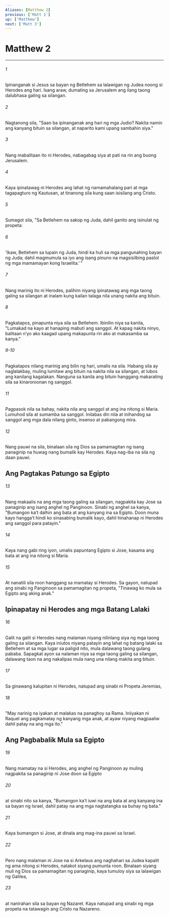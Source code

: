 ```yaml
---
Aliases: [Matthew 2]
previous: ['Matt 1']
up: ['Matthew']
next: ['Matt 3']
---
```

# Matthew 2

***


###### 1 


Ipinanganak si Jesus sa bayan ng Betlehem sa lalawigan ng Judea noong si Herodes ang hari. Isang araw, dumating sa Jerusalem ang ilang taong dalubhasa galing sa silangan. 


###### 2 


Nagtanong sila, "Saan ba ipinanganak ang hari ng mga Judio? Nakita namin ang kanyang bituin sa silangan, at naparito kami upang sambahin siya." 


###### 3 


Nang mabalitaan ito ni Herodes, nabagabag siya at pati na rin ang buong Jerusalem. 


###### 4 


Kaya ipinatawag ni Herodes ang lahat ng namamahalang pari at mga tagapagturo ng Kautusan, at tinanong sila kung saan isisilang ang Cristo. 


###### 5 


Sumagot sila, "Sa Betlehem na sakop ng Juda, dahil ganito ang isinulat ng propeta: 


###### 6 


'Ikaw, Betlehem sa lupain ng Juda, hindi ka huli sa mga pangunahing bayan ng Juda; dahil magmumula sa iyo ang isang pinuno na magsisilbing pastol ng mga mamamayan kong Israelita.' " 


###### 7 


Nang marinig ito ni Herodes, palihim niyang ipinatawag ang mga taong galing sa silangan at inalam kung kailan talaga nila unang nakita ang bituin. 


###### 8 


Pagkatapos, pinapunta niya sila sa Betlehem. Ibinilin niya sa kanila, "Lumakad na kayo at hanaping mabuti ang sanggol. At kapag nakita ninyo, balitaan nʼyo ako kaagad upang makapunta rin ako at makasamba sa kanya."

###### 9-10

Pagkatapos nilang marinig ang bilin ng hari, umalis na sila. Habang sila ay naglalakbay, muling lumitaw ang bituin na nakita nila sa silangan, at lubos ang kanilang kagalakan. Nanguna sa kanila ang bituin hanggang makarating sila sa kinaroroonan ng sanggol. 


###### 11 


Pagpasok nila sa bahay, nakita nila ang sanggol at ang ina nitong si Maria. Lumuhod sila at sumamba sa sanggol. Inilabas din nila at inihandog sa sanggol ang mga dala nilang ginto, insenso at pabangong mira. 


###### 12 


Nang pauwi na sila, binalaan sila ng Dios sa pamamagitan ng isang panaginip na huwag nang bumalik kay Herodes. Kaya nag-iba na sila ng daan pauwi.

## Ang Pagtakas Patungo sa Egipto 


###### 13 


Nang makaalis na ang mga taong galing sa silangan, nagpakita kay Jose sa panaginip ang isang anghel ng Panginoon. Sinabi ng anghel sa kanya, "Bumangon kaʼt dalhin ang bata at ang kanyang ina sa Egipto. Doon muna kayo hanggaʼt hindi ko sinasabing bumalik kayo, dahil hinahanap ni Herodes ang sanggol para patayin." 


###### 14 


Kaya nang gabi ring iyon, umalis papuntang Egipto si Jose, kasama ang bata at ang ina nitong si Maria. 


###### 15 


At nanatili sila roon hanggang sa mamatay si Herodes. Sa gayon, natupad ang sinabi ng Panginoon sa pamamagitan ng propeta, "Tinawag ko mula sa Egipto ang aking anak." 

## Ipinapatay ni Herodes ang mga Batang Lalaki 


###### 16 


Galit na galit si Herodes nang malaman niyang nilinlang siya ng mga taong galing sa silangan. Kaya iniutos niyang patayin ang lahat ng batang lalaki sa Betlehem at sa mga lugar sa paligid nito, mula dalawang taong gulang pababa. Sapagkat ayon sa nalaman niya sa mga taong galing sa silangan, dalawang taon na ang nakalipas mula nang una nilang makita ang bituin. 


###### 17 


Sa ginawang kalupitan ni Herodes, natupad ang sinabi ni Propeta Jeremias, 


###### 18 


"May narinig na iyakan at malakas na panaghoy sa Rama. Iniiyakan ni Raquel ang pagkamatay ng kanyang mga anak, at ayaw niyang magpaaliw dahil patay na ang mga ito." 

## Ang Pagbabalik Mula sa Egipto 


###### 19 


Nang mamatay na si Herodes, ang anghel ng Panginoon ay muling nagpakita sa panaginip ni Jose doon sa Egipto 


###### 20 


at sinabi nito sa kanya, "Bumangon kaʼt iuwi na ang bata at ang kanyang ina sa bayan ng Israel, dahil patay na ang mga nagtatangka sa buhay ng bata." 


###### 21 


Kaya bumangon si Jose, at dinala ang mag-ina pauwi sa Israel. 


###### 22 


Pero nang malaman ni Jose na si Arkelaus ang naghahari sa Judea kapalit ng ama nitong si Herodes, natakot siyang pumunta roon. Binalaan siyang muli ng Dios sa pamamagitan ng panaginip, kaya tumuloy siya sa lalawigan ng Galilea, 


###### 23 


at nanirahan sila sa bayan ng Nazaret. Kaya natupad ang sinabi ng mga propeta na tatawagin ang Cristo na Nazareno.
